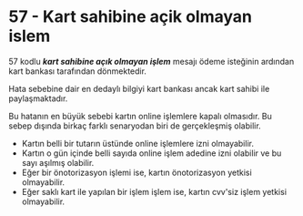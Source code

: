 # 57 - Kart sahibine açik olmayan islem

57 kodlu _**kart sahibine açık olmayan işlem**_ mesajı ödeme isteğinin ardından kart bankası tarafından dönmektedir.

Hata sebebine dair en dedaylı bilgiyi kart bankası ancak kart sahibi ile paylaşmaktadır.

Bu hatanın en büyük sebebi kartın online işlemlere kapalı olmasıdır. Bu sebep dışında birkaç farklı senaryodan biri de gerçekleşmiş olabilir. 

* Kartın belli bir tutarın üstünde online işlemlere izni olmayabilir.
* Kartın o gün içinde belli sayıda online işlem adedine izni olabilir ve bu sayı aşılmış olabilir.
* Eğer bir önotorizasyon işlemi ise, kartın önotorizasyon yetkisi olmayabilir.
* Eğer saklı kart ile yapılan bir işlem işlem ise, kartın cvv'siz işlem yetkisi olmayabilir.



